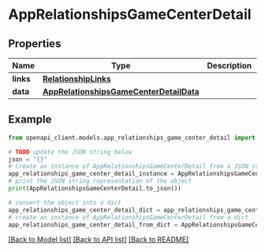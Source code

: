 # AppRelationshipsGameCenterDetail


## Properties

Name | Type | Description | Notes
------------ | ------------- | ------------- | -------------
**links** | [**RelationshipLinks**](RelationshipLinks.md) |  | [optional] 
**data** | [**AppRelationshipsGameCenterDetailData**](AppRelationshipsGameCenterDetailData.md) |  | [optional] 

## Example

```python
from openapi_client.models.app_relationships_game_center_detail import AppRelationshipsGameCenterDetail

# TODO update the JSON string below
json = "{}"
# create an instance of AppRelationshipsGameCenterDetail from a JSON string
app_relationships_game_center_detail_instance = AppRelationshipsGameCenterDetail.from_json(json)
# print the JSON string representation of the object
print(AppRelationshipsGameCenterDetail.to_json())

# convert the object into a dict
app_relationships_game_center_detail_dict = app_relationships_game_center_detail_instance.to_dict()
# create an instance of AppRelationshipsGameCenterDetail from a dict
app_relationships_game_center_detail_from_dict = AppRelationshipsGameCenterDetail.from_dict(app_relationships_game_center_detail_dict)
```
[[Back to Model list]](../README.md#documentation-for-models) [[Back to API list]](../README.md#documentation-for-api-endpoints) [[Back to README]](../README.md)


